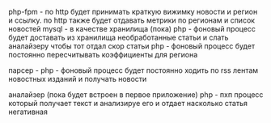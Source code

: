 
php-fpm - по http будет принимать краткую вижимку новости и регион и ссылку. по http также будет отдавать метрики по регионам и список новостей
mysql - в качестве хранилища (пока)
php - фоновый процесс будет доставать из хранилища необработанные статьи и слать аналайзеру чтобы тот отдал скор статьи
php - фоновый процесс будет постоянно пересчитывать коэффициенты для региона

парсер - 
php - фоновый процесс будет постоянно ходить по rss лентам новостных изданий и получать новости

аналайзер (пока будет встроен в первое приложение)
php - пхп процесс который получает текст и анализируе его и отдает насколько статья негативная

